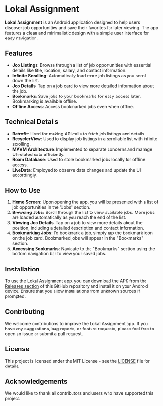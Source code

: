 # Lokal Assignment

**Lokal Assignment** is an Android application designed to help users discover job opportunities and save their favorites for later viewing. The app features a clean and minimalistic design with a simple user interface for easy navigation.

## Features

- **Job Listings**: Browse through a list of job opportunities with essential details like title, location, salary, and contact information.
- **Infinite Scrolling**: Automatically load more job listings as you scroll down the list.
- **Job Details**: Tap on a job card to view more detailed information about the job.
- **Bookmarks**: Save jobs to your bookmarks for easy access later. Bookmarking is available offline.
- **Offline Access**: Access bookmarked jobs even when offline.

## Technical Details

- **Retrofit**: Used for making API calls to fetch job listings and details.
- **RecyclerView**: Used to display job listings in a scrollable list with infinite scrolling.
- **MVVM Architecture**: Implemented to separate concerns and manage UI-related data efficiently.
- **Room Database**: Used to store bookmarked jobs locally for offline access.
- **LiveData**: Employed to observe data changes and update the UI accordingly.

## How to Use

1. **Home Screen**: Upon opening the app, you will be presented with a list of job opportunities in the "Jobs" section.
2. **Browsing Jobs**: Scroll through the list to view available jobs. More jobs are loaded automatically as you reach the end of the list.
3. **Viewing Job Details**: Tap on a job to view more details about the position, including a detailed description and contact information.
4. **Bookmarking Jobs**: To bookmark a job, simply tap the bookmark icon on the job card. Bookmarked jobs will appear in the "Bookmarks" section.
5. **Accessing Bookmarks**: Navigate to the "Bookmarks" section using the bottom navigation bar to view your saved jobs.

## Installation

To use the Lokal Assignment app, you can download the APK from the [Releases section](https://github.com/your-repo/releases) of this GitHub repository and install it on your Android device. Ensure that you allow installations from unknown sources if prompted.

## Contributing

We welcome contributions to improve the Lokal Assignment app. If you have any suggestions, bug reports, or feature requests, please feel free to open an issue or submit a pull request.

## License

This project is licensed under the MIT License - see the [LICENSE](LICENSE) file for details.

## Acknowledgements

We would like to thank all contributors and users who have supported this project.
